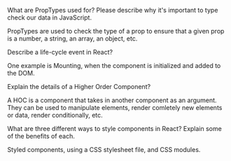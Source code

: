 What are PropTypes used for? Please describe why it's important to type check our data in JavaScript.

PropTypes are used to check the type of a prop to ensure that a given prop is a number, a string, an array, an object, etc.

Describe a life-cycle event in React?

One example is Mounting, when the component is initialized and added to the DOM.

Explain the details of a Higher Order Component?

A HOC is a component that takes in another component as an argument. They can be used to manipulate elements, render comletely new elements or data, render conditionally, etc.

What are three different ways to style components in React? Explain some of the benefits of each.

Styled components, using a CSS stylesheet file, and CSS modules.
